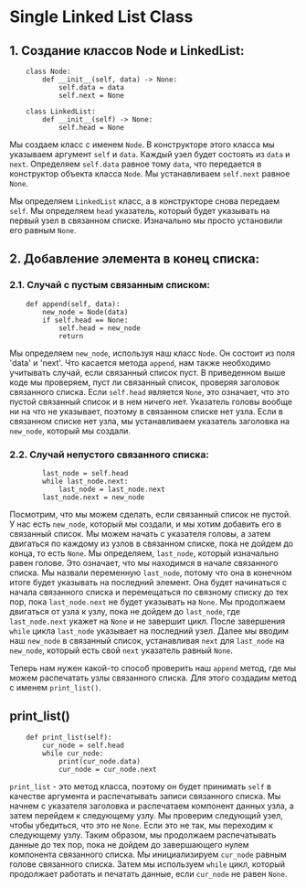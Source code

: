 # Single Linked List Class

## 1. Создание классов Node и LinkedList:

        class Node:
            def __init__(self, data) -> None:
                self.data = data
                self.next = None

        class LinkedList:
            def __init__(self) -> None:
                self.head = None

Мы создаем класс с именем `Node`. В конструкторе этого класса мы указываем аргумент `self` и `data`.
Каждый узел будет состоять из `data` и `next`. Определяем `self.data` равное тому `data`, что 
передается в конструктор объекта класса `Node`.  Мы устанавливаем `self.next` равнoе `None`.

Мы определяем `LinkedList` класс, а в конструкторе снова передаем `self`. Мы определяем `head` указатель, 
который будет указывать на первый узел в связанном списке. Изначально мы просто установили его равным `None`.

## 2. Добавление элемента в конец списка:

### 2.1. Случай с пустым связанным списком:

        def append(self, data):
            new_node = Node(data)
            if self.head == None:
                self.head = new_node
                return

Мы определяем `new_node`, используя наш класс `Node`. Он состоит из поля 'data' и 'next'. 
Что касается метода `append`, нам также необходимо учитывать случай, если связанный список пуст.
В приведенном выше коде мы проверяем, пуст ли связанный список, проверяя заголовок связанного списка.
Если `self.head` является `None`, это означает, что это пустой связанный список и в нем ничего нет. 
Указатель головы вообще ни на что не указывает, поэтому в связанном списке нет узла. Если в связанном 
списке нет узла, мы устанавливаем указатель заголовка на `new_node`, который мы создали.

### 2.2. Случай непустого связанного списка:

            last_node = self.head           
            while last_node.next:
                last_node = last_node.next
            last_node.next = new_node

Посмотрим, что мы можем сделать, если связанный список не пустой. У нас есть `new_node`, который мы 
создали, и мы хотим добавить его в связанный список. Мы можем начать с указателя головы, а затем 
двигаться по каждому из узлов в связанном списке, пока не дойдем до конца, то есть `None`.
Мы определяем, `last_node`, который изначально равен голове. Это означает, что мы находимся в начале 
связанного списка. Мы назвали переменную `last_node`, потому что она в конечном итоге будет указывать на
последний элемент. Она будет начинаться с начала связанного списка и перемещаться по связному списку до 
тех пор, пока `last_node.next` не будет указывать на `None`. Мы продолжаем двигаться от узла к узлу, 
пока не дойдем до `last_node`, где `last_node.next` укажет на `None` и не завершит цикл. После завершения 
`while` цикла `last_node` указывает на последний узел. Далее мы вводим наш `new_node` в связанный список, 
устанавливая `next` для `last_node` на `new_node`, который есть свой `next` указатель равный `None`.

Теперь нам нужен какой-то способ проверить наш `append` метод, где мы можем распечатать узлы связанного 
списка. Для этого создадим метод с именем `print_list()`.

## print_list()

        def print_list(self):
            cur_node = self.head
            while cur_node:
                print(cur_node.data)
                cur_node = cur_node.next

`print_list` - это метод класса, поэтому он будет принимать `self` в качестве аргумента и распечатывать 
записи связанного списка. Мы начнем с указателя заголовка и распечатаем компонент данных узла, а затем 
перейдем к следующему узлу. Мы проверим следующий узел, чтобы убедиться, что это не `None`. Если это не 
так, мы переходим к следующему узлу. Таким образом, мы продолжаем распечатывать данные до тех пор, пока 
не дойдем до завершающего нулем компонента связанного списка.
Мы инициализируем `cur_node` равным голове связанного списка. Затем мы используем `while` цикл, который 
продолжает работать и печатать данные, если `cur_node` не равен `None`.



